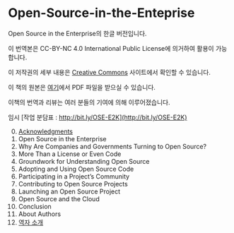 # Open-Source-in-the-Enteprise
Open Source in the Enterprise의 한글 버전입니다.

이 번역본은 
CC-BY-NC 4.0 International Public License에 의거하여 
활용이 가능합니다.

이 저작권의 세부 내용은 [Creative Commons](https://creativecommons.org/licenses/by-nc/4.0/legalcode) 사이트에서 확인할 수 있습니다.

이 책의 원본은 [여기](https://d1.awsstatic.com/Open%20Source/enterprise-oss-book.pdf)에서 PDF 파일을 받으실 수 있습니다.

이책의 번역과 리뷰는 여러 분들의 기여에 의해 이루어졌습니다.

임시 [작업 분담표 : http://bit.ly/OSE-E2K](http://bit.ly/OSE-E2K)

0. [Acknowledgments](Acknowledgments.md)
1. Open Source in the Enterprise
2. Why Are Companies and Governments Turning to Open Source?
3. More Than a License or Even Code
4. Groundwork for Understanding Open Source
5. Adopting and Using Open Source Code
6. Participating in a Project’s Community
7. Contributing to Open Source Projects
8. Launching an Open Source Project
9. Open Source and the Cloud
10. Conclusion
11. About Authors
12. [역자 소개](translators.md)